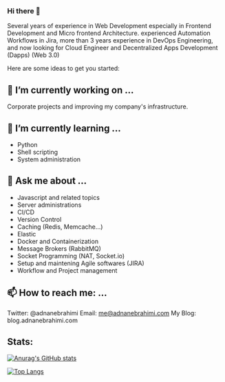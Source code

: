 ### Hi there 👋

Several years of experience in Web Development especially in Frontend Development and Micro frontend Architecture. experienced Automation Workflows in Jira, more than 3 years experience in DevOps Engineering, and now looking for Cloud Engineer and Decentralized Apps Development (Dapps) (Web 3.0)

Here are some ideas to get you started:

## 🔭 I’m currently working on ...
Corporate projects and improving my company's infrastructure.

## 🌱 I’m currently learning ...
- Python
- Shell scripting
- System administration
## 💬 Ask me about ...
- Javascript and related topics
- Server administrations
- CI/CD
- Version Control
- Caching (Redis, Memcache...)
- Elastic
- Docker and Containerization
- Message Brokers (RabbitMQ)
- Socket Programming (NAT, Socket.io)
- Setup and maintening Agile softwares (JIRA)
- Workflow and Project management
## 📫 How to reach me: ...
Twitter: @adnanebrahimi
Email: me@adnanebrahimi.com
My Blog: blog.adnanebrahimi.com

## Stats:
[![Anurag's GitHub stats](https://github-readme-stats.vercel.app/api?username=adnanebrahimi)](https://github.com/anuraghazra/github-readme-stats)

[![Top Langs](https://github-readme-stats.vercel.app/api/top-langs/?username=adnanebrahimi&langs_count=8)](https://github.com/anuraghazra/github-readme-stats)

